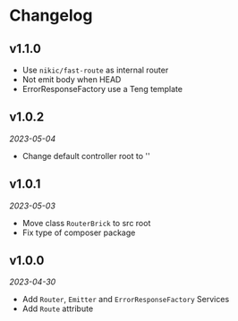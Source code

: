 # Changelog

## v1.1.0

- Use `nikic/fast-route` as internal router
- Not emit body when HEAD
- ErrorResponseFactory use a Teng template

## v1.0.2

*2023-05-04*

- Change default controller root to ''

## v1.0.1

*2023-05-03*

- Move class `RouterBrick` to src root
- Fix type of composer package

## v1.0.0

*2023-04-30*

- Add `Router`, `Emitter` and `ErrorResponseFactory` Services
- Add `Route` attribute
